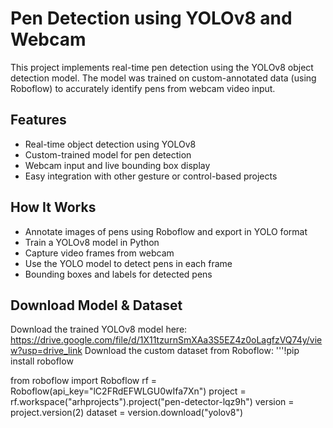 # Pen Detection using YOLOv8 and Webcam
This project implements real-time pen detection using the YOLOv8 object detection model. The model was trained on custom-annotated data (using Roboflow) to accurately identify pens from webcam video input.
## Features 
- Real-time object detection using YOLOv8
- Custom-trained model for pen detection
- Webcam input and live bounding box display
- Easy integration with other gesture or control-based projects
## How It Works
- Annotate images of pens using Roboflow and export in YOLO format
- Train a YOLOv8 model in Python
- Capture video frames from webcam
- Use the YOLO model to detect pens in each frame
- Bounding boxes and labels for detected pens
## Download Model & Dataset
Download the trained YOLOv8 model here: https://drive.google.com/file/d/1X11tzurnSmXAa3S5EZ4z0oLagfzVQ74y/view?usp=drive_link
Download the custom dataset from Roboflow: 
'''!pip install roboflow

from roboflow import Roboflow
rf = Roboflow(api_key="lC2FRdEFWLGU0wIfa7Xn")
project = rf.workspace("arhprojects").project("pen-detector-lqz9h")
version = project.version(2)
dataset = version.download("yolov8")
                
